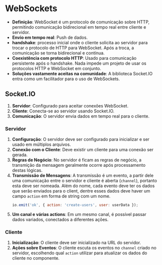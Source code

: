 # WebSockets

- **Definição**: WebSocket é um protocolo de comunicação sobre HTTP, permitindo comunicação bidirecional em tempo real entre cliente e servidor.
- **Envio em tempo real**: Push de dados.
- **handshake**: processo inicial onde o cliente solicita ao servidor para trocar o protocolo de HTTP para WebSocket. Após a troca, a comunicação se torna bidirecional e contínua.
- **Coexistência com protocolo HTTP**: Usado para comunicação persistente após o handshake. Nada impede um projeto de usar os protocolos HTTP e WebSocket em conjunto.
- **Soluções vastamente aceitas na comunidade**: A biblioteca Socket.IO entra como um facilitador para o uso de WebSockets.

## Socket.IO

1. **Servidor**: Configurado para aceitar conexões WebSocket.
2. **Cliente**: Conecta-se ao servidor usando Socket.IO.
3. **Comunicação**: O servidor envia dados em tempo real para o cliente.

### Servidor

1. **Configuração**: O servidor deve ser configurado para inicializar e ser usado em múltiplos arquivos.
2. **Conexão com o Cliente**: Deve existir um cliente para uma conexão ser gerada.
3. **Regras de Negócio**: No servidor é ficam as regras de negócio, a transmição da mensagem geralmente ocorre após processamento destas lógicas.
4. **Transmissão de Mensagens**: A transmissão é um evento, a partir dele uma comunicação entre o servidor e cliente é aberta (`channel`), portanto esta deve ser nomeada. Além do nome, cada evento deve ter os dados que serão enviados para o client, dentre esses dados deve haver um campo `action` em forma de string com um nome. 
     ```js
     io.emit('ok', { action: 'create-users', user: userData });
     ```
6. **Um canal e várias actions**: Em um mesmo canal, é possível passar dados variados, conectados a diferentes ações.

### Cliente

1. **Inicialização**: O cliente deve ser inicializado na URL do servidor.
2. **Ações sobre Eventos**: O cliente escuta os eventos no `channel` criado no servidor, escolhendo qual `action` utilizar para atualizar os dados do cliente no componente.
